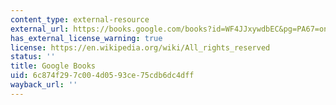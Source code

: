 ```yaml
---
content_type: external-resource
external_url: https://books.google.com/books?id=WF4JJxywdbEC&pg=PA67=onepage#v=onepage&q&f=false
has_external_license_warning: true
license: https://en.wikipedia.org/wiki/All_rights_reserved
status: ''
title: Google Books
uid: 6c874f29-7c00-4d05-93ce-75cdb6dc4dff
wayback_url: ''
---
```

